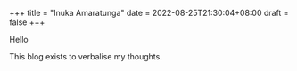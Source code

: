 +++
title =  "Inuka Amaratunga"
date = 2022-08-25T21:30:04+08:00
draft = false
+++

Hello

This blog exists to verbalise my thoughts.

